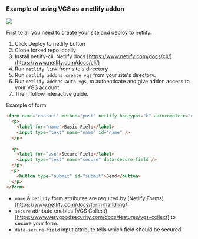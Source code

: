 ### Example of using VGS as a netlify addon

<a href="https://app.netlify.com/start/deploy?repository=https://github.com/verygoodsecurity/netlify-one-click"><img src="https://www.netlify.com/img/deploy/button.svg"></a>

First to all you need to create your site and deploy to netlify.

1. Click Deploy to netlify button
2. Clone forked repo locally
3. Install netlify-cli. Netlify docs [https://www.netlify.com/docs/cli/](https://www.netlify.com/docs/cli/)
4. Run `netlify link` from site's directory
5. Run `netlify addons:create vgs` from your site's directory.
6. Run `netlify addons:auth vgs`, to authenticate and give addon access to your VGS account.
7. Then, follow interactive guide.


Example of form
```html
<form name="contact" method="post" netlify-honeypot="b" autocomplete="off" netlify secure>
  <p>
    <label for="name">Basic Field</label>
    <input type="text" name="name" id="name" />
  </p>
    
  <p>
    <label for="ssn">Secure Field</label>
    <input type="text" name="secure" data-secure-field />
  </p>
  <p>
    <button type="submit" id="submit">Send</button>
  </p>
</form>
```
- `name` & `netlify` form attributes are required by (Netlify Forms)[https://www.netlify.com/docs/form-handling/]
- `secure` attribute enables (VGS Collect)[https://www.verygoodsecurity.com/docs/features/vgs-collect] to secure your form.
- `data-secure-field` input attribute tells which field should be secured



